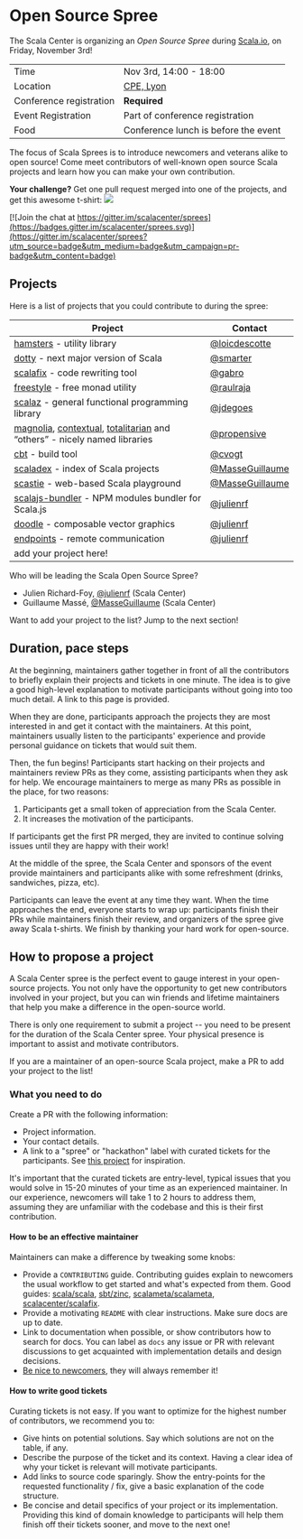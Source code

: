 # Open Source Spree

The Scala Center is organizing an *Open Source Spree* during
[Scala.io], on Friday, November 3rd!

|                         |                                                                    |
| --------                | --------------------                                               |
| Time                    | Nov 3rd, 14:00 - 18:00                                             |
| Location                | [CPE, Lyon](https://goo.gl/maps/jzfE7y5vSbz)                       |
| Conference registration | **Required**                                                       |
| Event Registration      | Part of conference registration                                    |
| Food                    | Conference lunch is before the event                               |

The focus of Scala Sprees is to introduce newcomers and veterans alike to open source!
Come meet contributors of well-known open source Scala projects and learn how
you can make your own contribution.

**Your challenge?** Get one pull request merged into one of the projects,
and get this awesome t-shirt:
![](https://pbs.twimg.com/media/CtnCrtvWAAAO0nE.jpg:small)

[![Join the chat at https://gitter.im/scalacenter/sprees](https://badges.gitter.im/scalacenter/sprees.svg)](https://gitter.im/scalacenter/sprees?utm_source=badge&utm_medium=badge&utm_campaign=pr-badge&utm_content=badge)


## Projects

Here is a list of projects that you could contribute to during the spree:

| Project                                                  | Contact            |
| -------                                                  | -------            |
| [hamsters] - utility library                             | [@loicdescotte]    |
| [dotty] - next major version of Scala                    | [@smarter]         |
| [scalafix] - code rewriting tool                         | [@gabro]           |
| [freestyle] - free monad utility                         | [@raulraja]        |
| [scalaz] - general functional programming library        | [@jdegoes]         |
| [magnolia], [contextual], [totalitarian] and “others” - nicely named libraries | [@propensive] |
| [cbt] - build tool                                       | [@cvogt]           |
| [scaladex] - index of Scala projects                     | [@MasseGuillaume]  |
| [scastie] - web-based Scala playground                   | [@MasseGuillaume]  |
| [scalajs-bundler] - NPM modules bundler for Scala.js     | [@julienrf]        |
| [doodle] - composable vector graphics                    | [@julienrf]        |
| [endpoints] - remote communication                       | [@julienrf]        |
| add your project here!                                   |                    |
 
Who will be leading the Scala Open Source Spree?
- Julien Richard-Foy, [@julienrf] (Scala Center)
- Guillaume Massé, [@MasseGuillaume] (Scala Center)

Want to add your project to the list? Jump to the next section!

[@cvogt]: https://github.com/cvogt
[@gabro]: https://github.com/gabro
[@jdegoes]: https://github.com/jdegoes
[@julienrf]: https://github.com/julienrf
[@loicdescotte]: https://github.com/loicdescotte
[@MasseGuillaume]: https://github.com/MasseGuillaume
[@propensive]: https://github.com/propensive
[@raulraja]: https://github.com/raulraja
[@smarter]: https://github.com/smarter

[cbt]: https://github.com/cvogt/cbt
[contextual]: https://github.com/propensive/contextual
[coursier]: https://github.com/coursier/coursier
[doodle]: https://github.com/underscoreio/doodle/labels/hackathon
[dotty]: https://github.com/lampepfl/dotty
[endpoints]: https://github.com/julienrf/endpoints/labels/low-hanging%20fruit
[freestyle]: https://github.com/frees-io/freestyle
[hamsters]: https://github.com/scala-hamsters/hamsters
[magnolia]: https://github.com/propensive/magnolia
[scaladex]: https://github.com/scalacenter/scaladex/labels/hackathon
[scalafix]: https://github.com/scalacenter/scalafix
[scalajs-bundler]: https://github.com/scalacenter/scalajs-bundler/issues?q=is%3Aissue+is%3Aopen+label%3A%22low+hanging+fruit%22
[scalaz]: https://github.com/scalaz/scalaz
[scastie]: https://github.com/scalacenter/scastie/labels/hackathon
[totalitarian]: https://github.com/propensive/totalitarian

[Scala.io]: https://scala.io/

## Duration, pace steps

At the beginning, maintainers gather together in front of all the contributors
to briefly explain their projects and tickets in one minute. The idea is to give
a good high-level explanation to motivate participants without going into too
much detail. A link to this page is provided.

When they are done, participants approach the projects they are most interested
in and get it contact with the maintainers. At this point, maintainers usually
listen to the participants' experience and provide personal guidance on tickets
that would suit them.

Then, the fun begins! Participants start hacking on their projects and
maintainers review PRs as they come, assisting participants when they ask for
help. We encourage maintainers to merge as many PRs as possible in the place,
for two reasons:

1. Participants get a small token of appreciation from the Scala Center.
2. It increases the motivation of the participants.

If participants get the first PR merged, they are invited to continue solving
issues until they are happy with their work!

At the middle of the spree, the Scala Center and sponsors of the event provide
maintainers and participants alike with some refreshment (drinks, sandwiches,
pizza, etc).

Participants can leave the event at any time they want. When the time approaches
the end, everyone starts to wrap up: participants finish their PRs while
maintainers finish their review, and organizers of the spree give away Scala
t-shirts. We finish by thanking your hard work for open-source.

## How to propose a project

A Scala Center spree is the perfect event to gauge interest in your open-source
projects. You not only have the opportunity to get new contributors involved in
your project, but you can win friends and lifetime maintainers that help you
make a difference in the open-source world.

There is only one requirement to submit a project -- you need to be present for
the duration of the Scala Center spree. Your physical presence is important to
assist and motivate contributors.

If you are a maintainer of an open-source Scala project, make a PR to add your
project to the list!

### What you need to do

Create a PR with the following information:

* Project information.
* Your contact details.
* A link to a "spree" or "hackathon" label with curated tickets for the
  participants. See [this project](https://github.com/sbt/zinc/issues?utf8=✓&q=label:hackathon%20is:issue) for inspiration.

It's important that the curated tickets are entry-level, typical issues that you
would solve in 15-20 minutes of your time as an experienced maintainer. In our
experience, newcomers will take 1 to 2 hours to address them, assuming they are
unfamiliar with the codebase and this is their first contribution.

#### How to be an effective maintainer

Maintainers can make a difference by tweaking some knobs:

* Provide a `CONTRIBUTING` guide. Contributing guides explain to newcomers the
    usual workflow to get started and what's expected from them. Good guides:
    [scala/scala](https://github.com/scala/scala/blob/2.12.x/CONTRIBUTING.m://github.com/scala/scala/blob/2.12.x/CONTRIBUTING.md),
    [sbt/zinc](https://github.com/sbt/zinc/blob/1.0/CONTRIBUTING.md), [scalameta/scalameta](https://github.com/scalameta/scalameta/blob/master/CONTRIBUTING.md),
		[scalacenter/scalafix](https://github.com/scala/scala/blob/2.12.x/CONTRIBUTING.md).
* Provide a motivating `README` with clear instructions. Make sure docs are up to date.
* Link to documentation when possible, or show contributors how to search for
    docs. You can label as `docs` any issue or PR with relevant discussions to
    get acquainted with implementation details and design decisions.
* [Be nice to newcomers](http://brson.github.io/2017/04/05/minimally-nice-maintainer), they
    will always remember it!

#### How to write good tickets

Curating tickets is not easy. If you want to optimize for the highest number of
contributors, we recommend you to:

* Give hints on potential solutions. Say which solutions are not on the table,
    if any.
* Describe the purpose of the ticket and its context. Having a clear idea of why
    your ticket is relevant will motivate participants.
* Add links to source code sparingly. Show the entry-points for the requested
    functionality / fix, give a basic explanation of the code structure.
* Be concise and detail specifics of your project or its implementation.
    Providing this kind of domain knowledge to participants will help them
    finish off their tickets sooner, and move to the next one!
